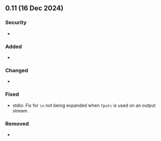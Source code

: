 ## 0.11 (16 Dec 2024)

### Security
- 

### Added
- 

### Changed
- 

### Fixed
- stdio: Fix for `\n` not being expanded when `fputc` is used on an output stream.

### Removed
- 
